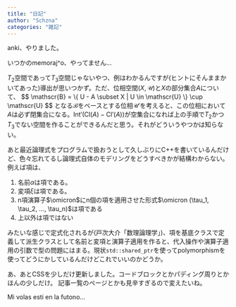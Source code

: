 ```yaml
---
title: "日記"
author: "Schzna"
categories: "雑記"
---
```


anki、やりました。

いつかの<yuri>memoraj^o</yuri>、やってません...

$T_2$空間であって$T_3$空間じゃないやつ、例はわかるんですが(ヒントにそんままかいてあった)導出が思いつかず。ただ、位相空間$(X, \mathscr{U})$と$X$の部分集合$A$について、
\$$
    \mathscr{B} = \\{ U - A \subset X \| U \in \mathscr{U} \\} \cup \mathscr{U}
\$$
となる$\mathscr{B}$をベースとする位相$\mathscr{U}'$を考えると、この位相において$A$は必ず閉集合になる。$\mathrm{Int}'(\mathrm{Cl}(A) - \mathrm{Cl}'(A))$が空集合になれば上の手順で$T_2$かつ$T_3$でない空間を作ることができるんだと思う。それがどういうやつかは知らない。

あと最近論理式をプログラムで扱おうとして久しぶりにC++を書いているんだけど、色々忘れてるし論理式自体のモデリングをどうすべきかが結構わからない。例えば項は、

1. 名前$\alpha$は項である。
2. 変項$\xi$は項である。
3. n項演算子$\omicron$にn個の項を適用させた形式$\omicron (\tau_1, \tau_2, ..., \tau_n)$は項である
4. 上以外は項ではない

みたいな感じで定式化されるが(戸次大介「数理論理学」)、項を基底クラスで定義して派生クラスとして名前と変項と演算子適用を作ると、代入操作や演算子適用の引数で型の問題にはまる。現状`std::shared_ptr`を使ってpolymorphismを使ってどうにかしているんだけどこれでいいのかどうか。

あ、あとCSSを少しだけ更新しました。コードブロックとかパディング周りとかほんの少しだけ。
記事一覧のページとかも見辛すぎるので変えたいね。

<yuri>Mi volas esti en la futono...</yuri>
